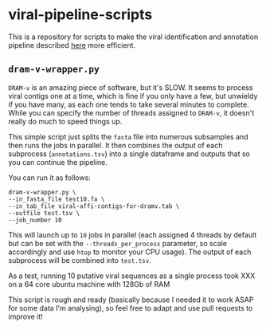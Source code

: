 # viral-pipeline-scripts

This is a repository for scripts to make the viral identification and annotation pipeline described [here]() more efficient.

## `dram-v-wrapper.py`
`DRAM-v` is an amazing piece of software, but it's SLOW. It seems to process viral contigs one at a time, which is fine if you only have a few, but unwieldy if you have many, as each one tends to take several minutes to complete. While you can specify the number of threads assigned to `DRAM-v`, it doesn't really do much to speed things up.

This simple script just splits the `fasta` file into numerous subsamples and then runs the jobs in parallel. It then combines the output of each subprocess (`annotations.tsv`) into a single dataframe and outputs that so you can continue the pipeline.

You can run it as follows:
```
dram-v-wrapper.py \
--in_fasta_file test10.fa \
--in_tab_file viral-affi-contigs-for-dramv.tab \
--outfile test.tsv \
--job_number 10
```

This will launch up to `10` jobs in parallel (each assigned 4 threads by default but can be set with the `--threads_per_process` parameter, so scale accordingly and use `htop` to monitor your CPU usage). The output of each subprocess will be combined into `test.tsv`.

As a test, running 10 putative viral sequences as a single process took XXX on a 64 core ubuntu machine with 128Gb of RAM

This script is rough and ready (basically because I needed it to work ASAP for some data I'm analysing), so feel free to adapt and use pull requests to improve it!
